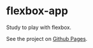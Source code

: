 # flexbox-app
Study to play with flexbox.

See the project on [ Github Pages](http://Hacking-NASSA-with-HTML.github.io/flexbox-app).
